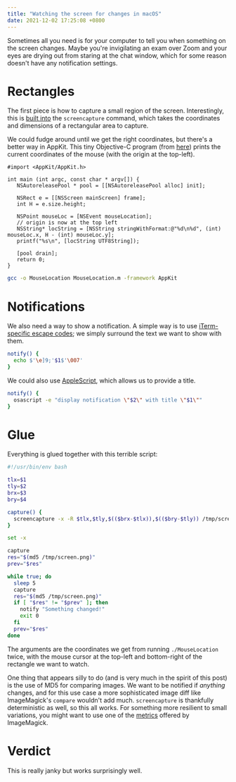 ```yaml
---
title: "Watching the screen for changes in macOS"
date: 2021-12-02 17:25:08 +0800
---
```


Sometimes all you need is for your computer to tell you when something on the screen changes.
Maybe you're invigilating an exam over Zoom and your eyes are drying out from staring at the chat window, which for some reason doesn't have any notification settings.

# Rectangles

The first piece is how to capture a small region of the screen.
Interestingly, this is [built into](https://superuser.com/questions/875342/how-can-i-repeatedly-take-a-screenshot-of-a-specific-area-in-os-x) the `screencapture` command, which takes the coordinates and dimensions of a rectangular area to capture.

We could fudge around until we get the right coordinates, but there's a better way in AppKit.
This tiny Objective-C program (from [here](https://macscripter.net/viewtopic.php?pid=130549#p130549)) prints the current coordinates of the mouse (with the origin at the top-left).


```objc
#import <AppKit/AppKit.h>

int main (int argc, const char * argv[]) {
   NSAutoreleasePool * pool = [[NSAutoreleasePool alloc] init];

   NSRect e = [[NSScreen mainScreen] frame];
   int H = e.size.height;

   NSPoint mouseLoc = [NSEvent mouseLocation];
   // origin is now at the top left
   NSString* locString = [NSString stringWithFormat:@"%d\n%d", (int) mouseLoc.x, H - (int) mouseLoc.y];
   printf("%s\n", [locString UTF8String]);

   [pool drain];
   return 0;
}
```

```sh
gcc -o MouseLocation MouseLocation.m -framework AppKit
```

# Notifications

We also need a way to show a notification.
A simple way is to use [iTerm-specific escape codes](https://iterm2.com/documentation-escape-codes.html); we simply surround the text we want to show with them.

```sh
notify() {
  echo $'\e]9;'$1$'\007'
}
```

We could also use [AppleScript](https://developer.apple.com/library/archive/documentation/LanguagesUtilities/Conceptual/MacAutomationScriptingGuide/DisplayNotifications.html), which allows us to provide a title.

```sh
notify() {
  osascript -e "display notification \"$2\" with title \"$1\""
}
```

# Glue

Everything is glued together with this terrible script:

```sh
#!/usr/bin/env bash

tlx=$1
tly=$2
brx=$3
bry=$4

capture() {
  screencapture -x -R $tlx,$tly,$(($brx-$tlx)),$(($bry-$tly)) /tmp/screen.png
}

set -x

capture
res="$(md5 /tmp/screen.png)"
prev="$res"

while true; do
  sleep 5
  capture
  res="$(md5 /tmp/screen.png)"
  if [ "$res" != "$prev" ]; then
    notify "Something changed!"
    exit 0
  fi
  prev="$res"
done
```

The arguments are the coordinates we get from running `./MouseLocation` twice, with the mouse cursor at the top-left and bottom-right of the rectangle we want to watch.

One thing that appears silly to do (and is very much in the spirit of this post) is the use of MD5 for comparing images.
We want to be notified if _anything_ changes, and for this use case a more sophisticated image diff like ImageMagick's `compare` wouldn't add much.
`screencapture` is thankfully deterministic as well, so this all works.
For something more resilient to small variations, you might want to use one of the [metrics](https://imagemagick.org/script/compare.php) offered by ImageMagick.

# Verdict

This is really janky but works surprisingly well.
